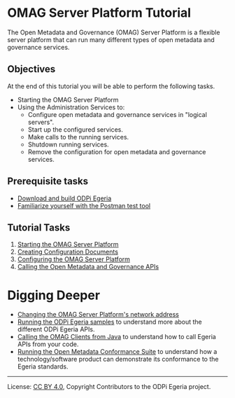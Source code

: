 <!-- SPDX-License-Identifier: CC-BY-4.0 -->
<!-- Copyright Contributors to the ODPi Egeria project. -->

# OMAG Server Platform Tutorial

The Open Metadata and Governance (OMAG) Server Platform is a flexible server platform that
can run many different types of open metadata and governance services.

## Objectives

At the end of this tutorial you will be able to perform the following tasks.

* Starting the OMAG Server Platform
* Using the Administration Services to:
  * Configure open metadata and governance services in "logical servers".
  * Start up the configured services.
  * Make calls to the running services.
  * Shutdown running services.
  * Remove the configuration for open metadata and governance services.
  
## Prerequisite tasks

* [Download and build ODPi Egeria](../building-egeria-tutorial)
* [Familiarize yourself with the Postman test tool](task-working-with-postman.md)

## Tutorial Tasks

1. [Starting the OMAG Server Platform](task-starting-the-omag-server.md)
2. [Creating Configuration Documents](task-creating-configuration-documents.md)
3. [Configuring the OMAG Server Platform](task-configuring-omag-server.md)
4. [Calling the Open Metadata and Governance APIs](task-calling-omag-apis.md)

# Digging Deeper

* [Changing the OMAG Server Platform's network address](task-changing-the-omag-server-network-address.md)
* [Running the ODPi Egeria samples](../../open-metadata-samples)
to understand more about the different ODPi Egeria APIs.
* [Calling the OMAG Clients from Java](../omag-client-tutorial)
to understand how to call Egeria APIs from your code.
* [Running the Open Metadata Conformance Suite](../../../open-metadata-conformance-suite)
to understand how a technology/software product can demonstrate
its conformance to the Egeria standards.

----
License: [CC BY 4.0](https://creativecommons.org/licenses/by/4.0/),
Copyright Contributors to the ODPi Egeria project.
